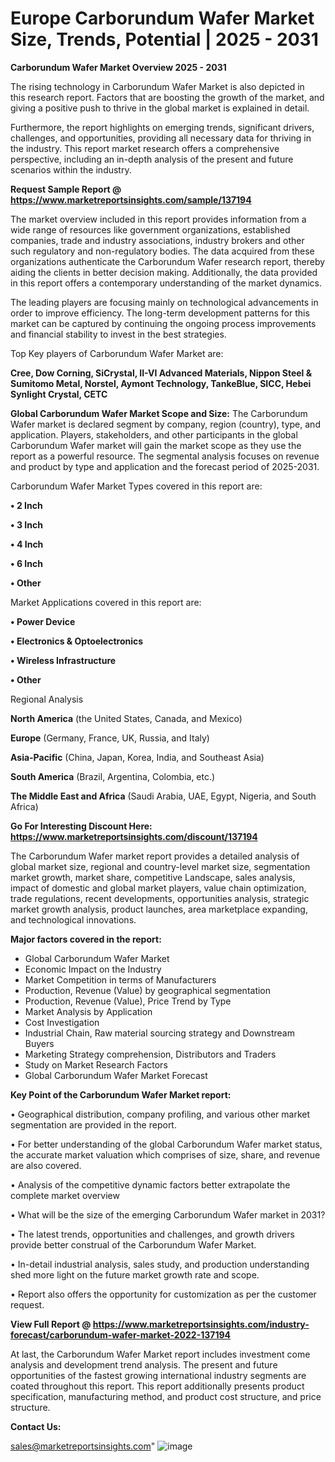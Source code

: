 # Europe Carborundum Wafer Market Size, Trends, Potential | 2025 - 2031

<Strong> Carborundum Wafer Market Overview 2025 - 2031</strong>

The rising technology in Carborundum Wafer Market is also depicted in this research report. Factors that are boosting the growth of the market, and giving a positive push to thrive in the global market is explained in detail.

Furthermore, the report highlights on emerging trends, significant drivers, challenges, and opportunities, providing all necessary data for thriving in the industry. This report market research offers a comprehensive perspective, including an in-depth analysis of the present and future scenarios within the industry.

<strong>Request Sample Report @ <a href=https://www.marketreportsinsights.com/sample/137194>https://www.marketreportsinsights.com/sample/137194</a></strong>

The market overview included in this report provides information from a wide range of resources like government organizations, established companies, trade and industry associations, industry brokers and other such regulatory and non-regulatory bodies. The data acquired from these organizations authenticate the Carborundum Wafer research report, thereby aiding the clients in better decision making. Additionally, the data provided in this report offers a contemporary understanding of the market dynamics.

The leading players are focusing mainly on technological advancements in order to improve efficiency. The long-term development patterns for this market can be captured by continuing the ongoing process improvements and financial stability to invest in the best strategies.

Top Key players of Carborundum Wafer Market are:

<strong>Cree, Dow Corning, SiCrystal, II-VI Advanced Materials, Nippon Steel & Sumitomo Metal, Norstel, Aymont Technology, TankeBlue, SICC, Hebei Synlight Crystal, CETC</strong>

<strong><b>Global Carborundum Wafer Market Scope and Size:</b></strong>
The Carborundum Wafer market is declared segment by company, region (country), type, and application. Players, stakeholders, and other participants in the global Carborundum Wafer market will gain the market scope as they use the report as a powerful resource. The segmental analysis focuses on revenue and product by type and application and the forecast period of 2025-2031.

Carborundum Wafer Market Types covered in this report are:

<strong>• 2 Inch

• 3 Inch

• 4 Inch

• 6 Inch

• Other</strong>

Market Applications covered in this report are:

<strong>• Power Device

• Electronics & Optoelectronics

• Wireless Infrastructure

• Other</strong> 

Regional Analysis

<strong>North America</strong> (the United States, Canada, and Mexico)

<strong>Europe</strong> (Germany, France, UK, Russia, and Italy)

<strong>Asia-Pacific</strong> (China, Japan, Korea, India, and Southeast Asia)

<strong>South America</strong> (Brazil, Argentina, Colombia, etc.)

<strong>The Middle East and Africa</strong> (Saudi Arabia, UAE, Egypt, Nigeria, and South Africa)

<strong>Go For Interesting Discount Here: <a href=https://www.marketreportsinsights.com/discount/137194>https://www.marketreportsinsights.com/discount/137194</a></strong>

The Carborundum Wafer market report provides a detailed analysis of global market size, regional and country-level market size, segmentation market growth, market share, competitive Landscape, sales analysis, impact of domestic and global market players, value chain optimization, trade regulations, recent developments, opportunities analysis, strategic market growth analysis, product launches, area marketplace expanding, and technological innovations.

<strong><b>Major factors covered in the report:</b></strong>
<ul>
  <li>Global Carborundum Wafer Market </li>
  <li>Economic Impact on the Industry</li>
  <li>Market Competition in terms of Manufacturers</li>
  <li>Production, Revenue (Value) by geographical segmentation</li>
  <li>Production, Revenue (Value), Price Trend by Type</li>
  <li>Market Analysis by Application</li>
  <li>Cost Investigation</li>
  <li>Industrial Chain, Raw material sourcing strategy and Downstream Buyers</li>
  <li>Marketing Strategy comprehension, Distributors and Traders</li>
  <li>Study on Market Research Factors</li>
  <li>Global Carborundum Wafer Market Forecast</li>
</ul>

<strong><b>Key Point of the Carborundum Wafer Market report:</b></strong>

• Geographical distribution, company profiling, and various other market segmentation are provided in the report.

• For better understanding of the global Carborundum Wafer market status, the accurate market valuation which comprises of size, share, and revenue are also covered.

• Analysis of the competitive dynamic factors better extrapolate the complete market overview

• What will be the size of the emerging Carborundum Wafer market in 2031?

• The latest trends, opportunities and challenges, and growth drivers provide better construal of the Carborundum Wafer Market.

• In-detail industrial analysis, sales study, and production understanding shed more light on the future market growth rate and scope.

• Report also offers the opportunity for customization as per the customer request.

<strong><b>View Full Report @ <a href=https://www.marketreportsinsights.com/industry-forecast/carborundum-wafer-market-2022-137194>https://www.marketreportsinsights.com/industry-forecast/carborundum-wafer-market-2022-137194</a></b></strong>


At last, the Carborundum Wafer Market report includes investment come analysis and development trend analysis. The present and future opportunities of the fastest growing international industry segments are coated throughout this report. This report additionally presents product specification, manufacturing method, and product cost structure, and price structure.

<strong>Contact Us:</strong>

sales@marketreportsinsights.com"
![image](https://github.com/user-attachments/assets/5ae23170-e6c3-430d-a8a0-6cd643150287)

